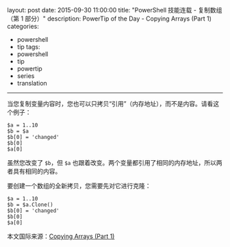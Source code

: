 ﻿layout: post
date: 2015-09-30 11:00:00
title: "PowerShell 技能连载 - 复制数组（第 1 部分）"
description: PowerTip of the Day - Copying Arrays (Part 1)
categories:
- powershell
- tip
tags:
- powershell
- tip
- powertip
- series
- translation
---
当您复制变量内容时，您也可以只拷贝“引用”（内存地址），而不是内容。请看这个例子：

    $a = 1..10
    $b = $a
    $b[0] = 'changed'
    $b[0]
    $a[0]

虽然您改变了 `$b`，但 `$a` 也跟着改变。两个变量都引用了相同的内存地址，所以两者具有相同的内容。

要创建一个数组的全新拷贝，您需要先对它进行克隆：

    $a = 1..10
    $b = $a.Clone()
    $b[0] = 'changed'
    $b[0]
    $a[0]

<!--more-->
本文国际来源：[Copying Arrays (Part 1)](http://powershell.com/cs/blogs/tips/archive/2015/09/30/copying-arrays-part-1.aspx)
